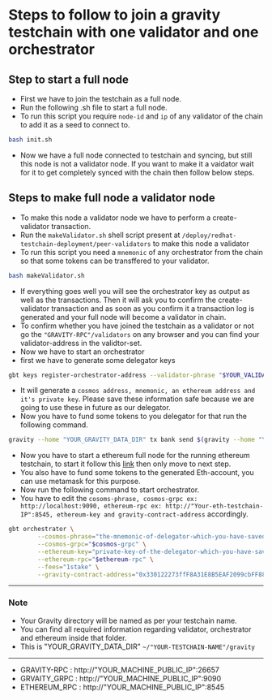 # Steps to follow to join a gravity testchain with one validator and one orchestrator
## Step to start a full node
- First we have to join the testchain as a full node.
- Run the following .sh file to start a full node.
- To run this script you require ```node-id``` and ```ip``` of any validator of the chain to add it as a seed to connect to.
```bash
bash init.sh
```
- Now we have a full node connected to testchain and syncing, but still this node is not a validator node. If you want to make it a vaidator wait for it to get completely synced with the chain then follow below steps.
## Steps to make full node a validator node
- To make this node a validator node we have to perform a create-validator transaction.
- Run the ```makeValidator.sh``` shell script present at ```/deploy/redhat-testchain-deployment/peer-validators``` to make this node a validator
- To run this script you need a ```mnemonic``` of any orchestrator from the chain so that some tokens can be transffered to your validator.
```bash
bash makeValidator.sh
```
- If everything goes well you will see the orchestrator key as output as well as the transactions. Then it will ask you to confirm the create-validator transaction and as soon as you confirm it a transaction log is generated and your full node will become a validator in chain.
- To confirm whether you have joined the testchain as a validator or not go the ```"GRAVITY-RPC"/validators``` on any browser and you can find your validator-address in the validtor-set.
- Now we have to start an orchestrator 
- first we have to generate some delegator keys
```bash
gbt keys register-orchestrator-address --validator-phrase "$YOUR_VALIDATOR_PHRASE" --fees=1footoken 
```
- It will generate a ```cosmos address, mnemonic, an ethereum address and it's private key```. Please save these information safe because we are going to use these in future as our delegator.
- Now you have to fund some tokens to you delegator for that run the following command.
```bash
gravity --home "YOUR_GRAVITY_DATA_DIR" tx bank send $(gravity --home "YOUR_GRAVITY_DATA_DIR" keys show -a orch --keyring-backend test) $YOUR_DELEGATOR_COSMOS_ADDRESS 1000000footoken --chain-id testchain --keyring-backend test -y
```
- Now you have to start a ethereum full node for the running ethereum testchain, to start it follow this [link](https://github.com/sunnyk56/market/blob/ONET-65/deploy/redhat-testchain-deployment/start-ethereum-testchain.md#steps-to-follow-to-start-a-ethereum-testchain-full-node) then only move to next step.
- You also have to fund some tokens to the generated Eth-account, you can use metamask for this purpose.
- Now run the following command to start orchestrator.
- You have to edit the ```cosoms-phrase, cosmos-grpc ex: http://localhost:9090, ethereum-rpc ex: http://"Your-eth-testchain-IP":8545, ethereum-key and gravity-contract-address``` accordingly.
```bash
gbt orchestrator \
        --cosmos-phrase="the-mnemonic-of-delegator-which-you-have-saved" \
        --cosmos-grpc="$cosmos-grpc" \
        --ethereum-key="private-key-of-the-delegator-which-you-have-saved" \
        --ethereum-rpc="$ethereum-rpc" \
        --fees="1stake" \
        --gravity-contract-address="0x330122273ffF8A31E8B5EAF2099cbFF881c9eEB7"
```
---
### Note
- Your Gravity directory will be named as per your testchain name.
- You can find  all required information regarding validator, orchestrator and ethereum inside that folder.
- This is "YOUR_GRAVITY_DATA_DIR" ```~/"YOUR-TESTCHAIN-NAME"/gravity```
---
- GRAVITY-RPC : http://"YOUR_MACHINE_PUBLIC_IP":26657
- GRVAITY_GRPC : http://"YOUR_MACHINE_PUBLIC_IP":9090
- ETHEREUM_RPC : http://"YOUR_MACHINE_PUBLIC_IP":8545
